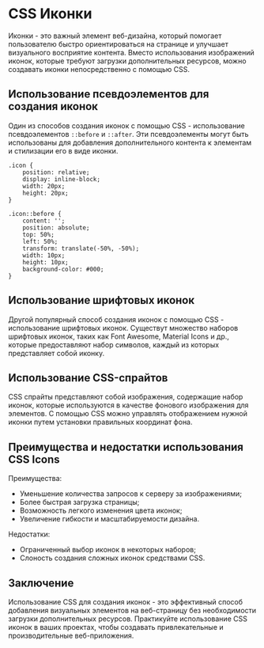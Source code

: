 # CSS Иконки

Иконки - это важный элемент веб-дизайна, который помогает пользователю быстро ориентироваться на странице и улучшает визуального восприятие контента. Вместо использования изображений иконок, которые требуют загрузки дополнительных ресурсов, можно создавать иконки непосредственно с помощью CSS.

## Использование псевдоэлементов для создания иконок

Один из способов создания иконок с помощью CSS - использование псевдоэлементов ``::before`` и ``::after``. Эти псевдоэлементы могут быть использованы для добавления дополнительного контента к элементам и стилизации его в виде иконки.

```
.icon {
    position: relative;
    display: inline-block;
    width: 20px;
    height: 20px;
}

.icon::before {
    content: '';
    position: absolute;
    top: 50%;
    left: 50%;
    transform: translate(-50%, -50%);
    width: 10px;
    height: 10px;
    background-color: #000;
}
```

## Использование шрифтовых иконок

Другой популярный способ создания иконок с помощью CSS - использование шрифтовых иконок. Существут множество наборов шрифтовых иконок, таких как Font Awesome, Material Icons и др., которые предоставляют набор символов, каждый из которых представляет собой иконку.

## Использование CSS-спрайтов

CSS спрайты представляют собой изображения, содержащие набор иконок, которые используются в качестве фонового изображения для элементов. С помощью CSS можно управлять отображением нужной иконки путем установки правильных координат фона.

## Преимущества и недостатки использования CSS Icons

Преимущества:

- Уменьшение количества запросов к серверу за изображениями;
- Более быстрая загрузка страницы;
- Возможность легкого изменения цвета иконок;
- Увеличение гибкости и масштабируемости дизайна.

Недостатки:

- Ограниченный выбор иконок в некоторых наборов;
- Слоность создания сложных иконок средствами CSS.

## Заключение

Использование CSS для создания иконок - это эффективный способ добавления визуальных элементов на веб-страницу без необходимости загрузки дополнительных ресурсов. Практикуйте использование CSS иконок в ваших проектах, чтобы создавать привлекательные и производительные веб-приложения.